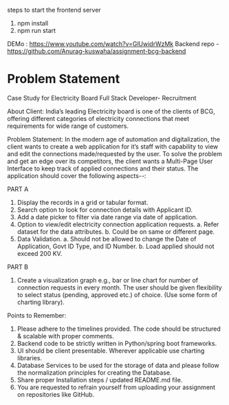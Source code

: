 steps to start the frontend server
1. npm install
2. npm run start


DEMo : https://www.youtube.com/watch?v=GlUwidrWzMk 
Backend repo - https://github.com/Anurag-kuswaha/assignment-bcg-backend 

# Problem Statement

Case Study for Electricity Board
Full Stack Developer- Recruitment


About Client:
India’s leading Electricity board is one of the clients of BCG, offering different categories of electricity connections that meet requirements for wide range of customers.

Problem Statement:
In the modern age of automation and digitalization, the client wants to create a web application for it’s staff with capability to view and edit the connections made/requested by the user. To solve the problem and get an edge over its competitors, the client wants a Multi-Page User Interface to keep track of applied connections and their status.
The application should cover the following aspects--:

PART A
1.	Display the records in a grid or tabular format.
2.	Search option to look for connection details with Applicant ID.
3.	Add a date picker to filter via date range via date of application.
4.	Option to view/edit electricity connection application requests.
a.	Refer dataset for the data attributes.
b.	Could be on same or different page.
5.	Data Validation.
a.	Should not be allowed to change the Date of Application, Govt ID Type, and ID Number.
b.	Load applied should not exceed 200 KV.

PART B
1.	Create a visualization graph e.g., bar or line chart for number of connection requests in every month. The user should be given flexibility to select status (pending, approved etc.) of choice. (Use some form of charting library).

Points to Remember:
1.	Please adhere to the timelines provided. The code should be structured & scalable with proper comments.
2.	Backend code to be strictly written in Python/spring boot frameworks.
3.	UI should be client presentable. Wherever applicable use charting libraries.
4.	Database Services to be used for the storage of data and please follow the normalization principles for creating the Database.
5.	Share proper Installation steps / updated README.md file.
6.	You are requested to refrain yourself from uploading your assignment on repositories like GitHub.
